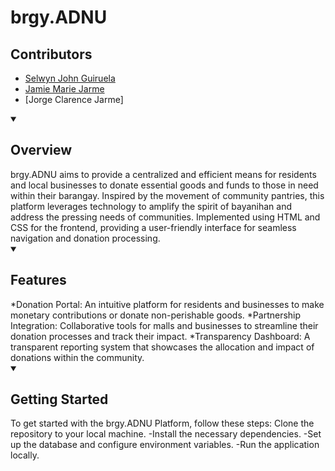 # brgy.ADNU
## Contributors
- [Selwyn John Guiruela](https://github.com/selwynjohn)
- [Jamie Marie Jarme](https://github.com/jamienewtron)
- [Jorge Clarence Jarme]


<details open>
    <summary> <h2>Overview</h2> </summary>
    brgy.ADNU aims to provide a centralized and efficient means for residents and local businesses to donate essential goods and funds to those in need within their barangay. Inspired by the movement of community pantries, this platform leverages technology to amplify the spirit of bayanihan and address the pressing needs of communities. 
Implemented using HTML and CSS for the frontend, providing a user-friendly interface for seamless navigation and donation processing. 
</details>
<details open>
     <summary> <h2>Features</h2> </summary>
*Donation Portal: An intuitive platform for residents and businesses to make monetary contributions or donate non-perishable goods.
*Partnership Integration: Collaborative tools for malls and businesses to streamline their donation processes and track their impact.
*Transparency Dashboard: A transparent reporting system that showcases the allocation and impact of donations within the community.
</details>

<details open>
    <summary> <h2>Getting Started</h2></summary>
    To get started with the brgy.ADNU Platform, follow these steps:
Clone the repository to your local machine.
-Install the necessary dependencies.
-Set up the database and configure environment variables.
-Run the application locally.
